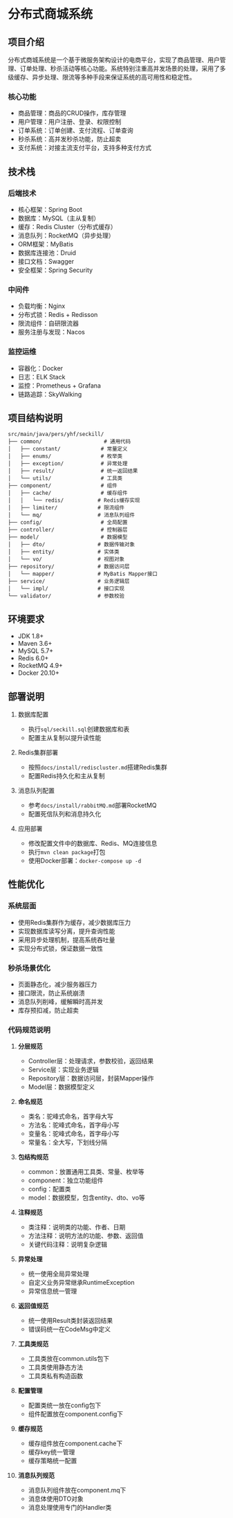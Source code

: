 # 分布式商城系统

## 项目介绍
分布式商城系统是一个基于微服务架构设计的电商平台，实现了商品管理、用户管理、订单处理、秒杀活动等核心功能。系统特别注重高并发场景的处理，采用了多级缓存、异步处理、限流等多种手段来保证系统的高可用性和稳定性。

### 核心功能
- 商品管理：商品的CRUD操作，库存管理
- 用户管理：用户注册、登录、权限控制
- 订单系统：订单创建、支付流程、订单查询
- 秒杀系统：高并发秒杀功能，防止超卖
- 支付系统：对接主流支付平台，支持多种支付方式

## 技术栈

### 后端技术
- 核心框架：Spring Boot
- 数据库：MySQL（主从复制）
- 缓存：Redis Cluster（分布式缓存）
- 消息队列：RocketMQ（异步处理）
- ORM框架：MyBatis
- 数据库连接池：Druid
- 接口文档：Swagger
- 安全框架：Spring Security

### 中间件
- 负载均衡：Nginx
- 分布式锁：Redis + Redisson
- 限流组件：自研限流器
- 服务注册与发现：Nacos

### 监控运维
- 容器化：Docker
- 日志：ELK Stack
- 监控：Prometheus + Grafana
- 链路追踪：SkyWalking

## 项目结构说明

```
src/main/java/pers/yhf/seckill/
├── common/                    # 通用代码
│   ├── constant/             # 常量定义
│   ├── enums/                # 枚举类
│   ├── exception/            # 异常处理
│   ├── result/               # 统一返回结果
│   └── utils/                # 工具类
├── component/                # 组件
│   ├── cache/                # 缓存组件
│   │   └── redis/           # Redis缓存实现
│   ├── limiter/             # 限流组件
│   └── mq/                  # 消息队列组件
├── config/                   # 全局配置
├── controller/               # 控制器层
├── model/                    # 数据模型
│   ├── dto/                 # 数据传输对象
│   ├── entity/              # 实体类
│   └── vo/                  # 视图对象
├── repository/              # 数据访问层
│   └── mapper/              # MyBatis Mapper接口
├── service/                 # 业务逻辑层
│   └── impl/                # 接口实现
└── validator/               # 参数校验
```

## 环境要求
- JDK 1.8+
- Maven 3.6+
- MySQL 5.7+
- Redis 6.0+
- RocketMQ 4.9+
- Docker 20.10+

## 部署说明
1. 数据库配置
   - 执行`sql/seckill.sql`创建数据库和表
   - 配置主从复制以提升读性能

2. Redis集群部署
   - 按照`docs/install/rediscluster.md`搭建Redis集群
   - 配置Redis持久化和主从复制

3. 消息队列配置
   - 参考`docs/install/rabbitMQ.md`部署RocketMQ
   - 配置死信队列和消息持久化

4. 应用部署
   - 修改配置文件中的数据库、Redis、MQ连接信息
   - 执行`mvn clean package`打包
   - 使用Docker部署：`docker-compose up -d`

## 性能优化

### 系统层面
- 使用Redis集群作为缓存，减少数据库压力
- 实现数据库读写分离，提升查询性能
- 采用异步处理机制，提高系统吞吐量
- 实现分布式锁，保证数据一致性

### 秒杀场景优化
- 页面静态化，减少服务器压力
- 接口限流，防止系统崩溃
- 消息队列削峰，缓解瞬时高并发
- 库存预扣减，防止超卖

### 代码规范说明

1. **分层规范**
   - Controller层：处理请求，参数校验，返回结果
   - Service层：实现业务逻辑
   - Repository层：数据访问层，封装Mapper操作
   - Model层：数据模型定义

2. **命名规范**
   - 类名：驼峰式命名，首字母大写
   - 方法名：驼峰式命名，首字母小写
   - 变量名：驼峰式命名，首字母小写
   - 常量名：全大写，下划线分隔

3. **包结构规范**
   - common：放置通用工具类、常量、枚举等
   - component：独立功能组件
   - config：配置类
   - model：数据模型，包含entity、dto、vo等

4. **注释规范**
   - 类注释：说明类的功能、作者、日期
   - 方法注释：说明方法的功能、参数、返回值
   - 关键代码注释：说明复杂逻辑

5. **异常处理**
   - 统一使用全局异常处理
   - 自定义业务异常继承RuntimeException
   - 异常信息统一管理

6. **返回值规范**
   - 统一使用Result类封装返回结果
   - 错误码统一在CodeMsg中定义

7. **工具类规范**
   - 工具类放在common.utils包下
   - 工具类使用静态方法
   - 工具类私有构造函数

8. **配置管理**
   - 配置类统一放在config包下
   - 组件配置放在component.config下

9. **缓存规范**
   - 缓存组件放在component.cache下
   - 缓存key统一管理
   - 缓存策略统一配置

10. **消息队列规范**
    - 消息队列组件放在component.mq下
    - 消息体使用DTO对象
    - 消息处理使用专门的Handler类


